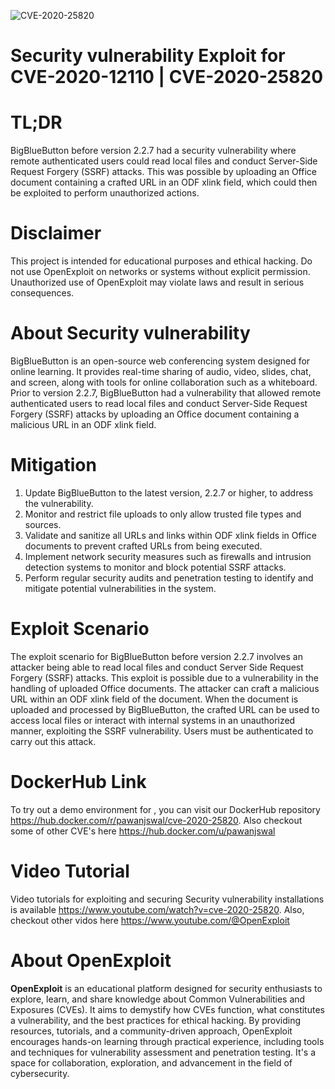 ![CVE-2020-25820](https://raw.githubusercontent.com/pawanjswal/pawanjswal.github.io/master/cve/cve-2020-25820/assets/thumbnail.jpg)

# Security vulnerability Exploit for CVE-2020-12110 | CVE-2020-25820

# TL;DR
BigBlueButton before version 2.2.7 had a security vulnerability where remote authenticated users could read local files and conduct Server-Side Request Forgery (SSRF) attacks. This was possible by uploading an Office document containing a crafted URL in an ODF xlink field, which could then be exploited to perform unauthorized actions.

# Disclaimer
This project is intended for educational purposes and ethical hacking. Do not use OpenExploit on networks or systems without explicit permission. Unauthorized use of OpenExploit may violate laws and result in serious consequences.

# About Security vulnerability
BigBlueButton is an open-source web conferencing system designed for online learning. It provides real-time sharing of audio, video, slides, chat, and screen, along with tools for online collaboration such as a whiteboard. Prior to version 2.2.7, BigBlueButton had a vulnerability that allowed remote authenticated users to read local files and conduct Server-Side Request Forgery (SSRF) attacks by uploading an Office document containing a malicious URL in an ODF xlink field.

# Mitigation
1. Update BigBlueButton to the latest version, 2.2.7 or higher, to address the vulnerability.
2. Monitor and restrict file uploads to only allow trusted file types and sources.
3. Validate and sanitize all URLs and links within ODF xlink fields in Office documents to prevent crafted URLs from being executed.
4. Implement network security measures such as firewalls and intrusion detection systems to monitor and block potential SSRF attacks.
5. Perform regular security audits and penetration testing to identify and mitigate potential vulnerabilities in the system.

# Exploit Scenario
The exploit scenario for BigBlueButton before version 2.2.7 involves an attacker being able to read local files and conduct Server Side Request Forgery (SSRF) attacks. This exploit is possible due to a vulnerability in the handling of uploaded Office documents. The attacker can craft a malicious URL within an ODF xlink field of the document. When the document is uploaded and processed by BigBlueButton, the crafted URL can be used to access local files or interact with internal systems in an unauthorized manner, exploiting the SSRF vulnerability. Users must be authenticated to carry out this attack.

# DockerHub Link
To try out a demo environment for , you can visit our DockerHub repository https://hub.docker.com/r/pawanjswal/cve-2020-25820. Also checkout some of other CVE's here https://hub.docker.com/u/pawanjswal

# Video Tutorial
Video tutorials for exploiting  and securing Security vulnerability installations is available https://www.youtube.com/watch?v=cve-2020-25820. Also, checkout other vidos here https://www.youtube.com/@OpenExploit

# About OpenExploit
**OpenExploit** is an educational platform designed for security enthusiasts to explore, learn, and share knowledge about Common Vulnerabilities and Exposures (CVEs). It aims to demystify how CVEs function, what constitutes a vulnerability, and the best practices for ethical hacking. By providing resources, tutorials, and a community-driven approach, OpenExploit encourages hands-on learning through practical experience, including tools and techniques for vulnerability assessment and penetration testing. It's a space for collaboration, exploration, and advancement in the field of cybersecurity.